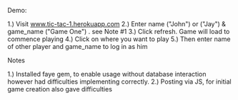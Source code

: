 Demo:

1.) Visit www.tic-tac-1.herokuapp.com
2.) Enter name ("John") or ("Jay") & game_name ("Game One") . see Note #1
3.) Click refresh. Game will load to commence playing
4.) Click on where you want to play
5.) Then enter name of other player and game_name to log in as him

Notes

1.) Installed faye gem, to enable usage without database interaction however had difficulties implementing correctly.
2.) Posting via JS, for initial game creation also gave difficulties

